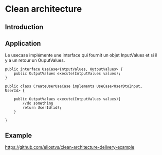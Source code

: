 # Clean architecture

## Introduction

## Application


Le usecase implémente une interface qui fournit un objet InputValues et si il y a un retour un OuputValues.

    public interface UseCase<IntputValues, OutputValues> {
        public OutputValues execute(IntputValues values);
    }
    
    public class CreateUserUseCase implements UseCase<UserDtoInput, UserId> {
    
        public OutputValues execute(IntputValues values){
            //do something
            return UserId(id);
        }
    
    }

## Example

https://github.com/eliostvs/clean-architecture-delivery-example


